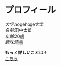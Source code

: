 # プロフィール
*大学*:hogehoge大学<br>
*名前*:田中太郎<br>
*年齢*:20歳<br>
*趣味*:読書<br>

**もっと詳しいことは↓**<br>
[こちら](./abc.md" "詳しいプロフィール")




